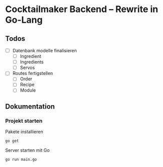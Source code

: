 # Cocktailmaker Backend – Rewrite in Go-Lang


## Todos

* [ ] Datenbank modelle finalisieren
  * [ ] Ingredient
  * [ ] Ingredients
  * [ ] Servos
* [ ] Routes fertigstellen
  * [ ] Order
  * [ ] Recipe
  * [ ] Module

## Dokumentation

### Projekt starten

Pakete installieren
```
go get
```

Server starten mit Go
```
go run main.go
```

